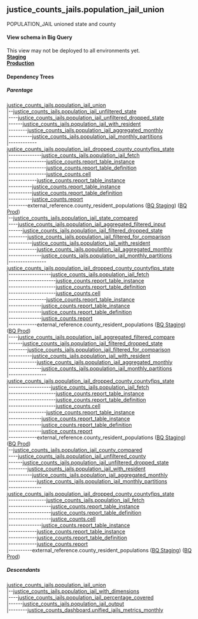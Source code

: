 ## justice_counts_jails.population_jail_union
POPULATION_JAIL unioned state and county

#### View schema in Big Query
This view may not be deployed to all environments yet.<br/>
[**Staging**](https://console.cloud.google.com/bigquery?pli=1&p=recidiviz-staging&page=table&project=recidiviz-staging&d=justice_counts_jails&t=population_jail_union)
<br/>
[**Production**](https://console.cloud.google.com/bigquery?pli=1&p=recidiviz-123&page=table&project=recidiviz-123&d=justice_counts_jails&t=population_jail_union)
<br/>

#### Dependency Trees

##### Parentage
[justice_counts_jails.population_jail_union](../justice_counts_jails/population_jail_union.md) <br/>
|--[justice_counts_jails.population_jail_unfiltered_state](../justice_counts_jails/population_jail_unfiltered_state.md) <br/>
|----[justice_counts_jails.population_jail_unfiltered_dropped_state](../justice_counts_jails/population_jail_unfiltered_dropped_state.md) <br/>
|------[justice_counts_jails.population_jail_with_resident](../justice_counts_jails/population_jail_with_resident.md) <br/>
|--------[justice_counts_jails.population_jail_aggregated_monthly](../justice_counts_jails/population_jail_aggregated_monthly.md) <br/>
|----------[justice_counts_jails.population_jail_monthly_partitions](../justice_counts_jails/population_jail_monthly_partitions.md) <br/>
|------------[justice_counts_jails.population_jail_dropped_county_countyfips_state](../justice_counts_jails/population_jail_dropped_county_countyfips_state.md) <br/>
|--------------[justice_counts_jails.population_jail_fetch](../justice_counts_jails/population_jail_fetch.md) <br/>
|----------------[justice_counts.report_table_instance](../justice_counts/report_table_instance.md) <br/>
|----------------[justice_counts.report_table_definition](../justice_counts/report_table_definition.md) <br/>
|----------------[justice_counts.cell](../justice_counts/cell.md) <br/>
|------------[justice_counts.report_table_instance](../justice_counts/report_table_instance.md) <br/>
|----------[justice_counts.report_table_instance](../justice_counts/report_table_instance.md) <br/>
|----------[justice_counts.report_table_definition](../justice_counts/report_table_definition.md) <br/>
|----------[justice_counts.report](../justice_counts/report.md) <br/>
|--------external_reference.county_resident_populations ([BQ Staging](https://console.cloud.google.com/bigquery?pli=1&p=recidiviz-staging&page=table&project=recidiviz-staging&d=external_reference&t=county_resident_populations)) ([BQ Prod](https://console.cloud.google.com/bigquery?pli=1&p=recidiviz-123&page=table&project=recidiviz-123&d=external_reference&t=county_resident_populations)) <br/>
|--[justice_counts_jails.population_jail_state_compared](../justice_counts_jails/population_jail_state_compared.md) <br/>
|----[justice_counts_jails.population_jail_aggregated_filtered_input](../justice_counts_jails/population_jail_aggregated_filtered_input.md) <br/>
|------[justice_counts_jails.population_jail_filtered_dropped_state](../justice_counts_jails/population_jail_filtered_dropped_state.md) <br/>
|--------[justice_counts_jails.population_jail_filtered_for_comparison](../justice_counts_jails/population_jail_filtered_for_comparison.md) <br/>
|----------[justice_counts_jails.population_jail_with_resident](../justice_counts_jails/population_jail_with_resident.md) <br/>
|------------[justice_counts_jails.population_jail_aggregated_monthly](../justice_counts_jails/population_jail_aggregated_monthly.md) <br/>
|--------------[justice_counts_jails.population_jail_monthly_partitions](../justice_counts_jails/population_jail_monthly_partitions.md) <br/>
|----------------[justice_counts_jails.population_jail_dropped_county_countyfips_state](../justice_counts_jails/population_jail_dropped_county_countyfips_state.md) <br/>
|------------------[justice_counts_jails.population_jail_fetch](../justice_counts_jails/population_jail_fetch.md) <br/>
|--------------------[justice_counts.report_table_instance](../justice_counts/report_table_instance.md) <br/>
|--------------------[justice_counts.report_table_definition](../justice_counts/report_table_definition.md) <br/>
|--------------------[justice_counts.cell](../justice_counts/cell.md) <br/>
|----------------[justice_counts.report_table_instance](../justice_counts/report_table_instance.md) <br/>
|--------------[justice_counts.report_table_instance](../justice_counts/report_table_instance.md) <br/>
|--------------[justice_counts.report_table_definition](../justice_counts/report_table_definition.md) <br/>
|--------------[justice_counts.report](../justice_counts/report.md) <br/>
|------------external_reference.county_resident_populations ([BQ Staging](https://console.cloud.google.com/bigquery?pli=1&p=recidiviz-staging&page=table&project=recidiviz-staging&d=external_reference&t=county_resident_populations)) ([BQ Prod](https://console.cloud.google.com/bigquery?pli=1&p=recidiviz-123&page=table&project=recidiviz-123&d=external_reference&t=county_resident_populations)) <br/>
|----[justice_counts_jails.population_jail_aggregated_filtered_compare](../justice_counts_jails/population_jail_aggregated_filtered_compare.md) <br/>
|------[justice_counts_jails.population_jail_filtered_dropped_state](../justice_counts_jails/population_jail_filtered_dropped_state.md) <br/>
|--------[justice_counts_jails.population_jail_filtered_for_comparison](../justice_counts_jails/population_jail_filtered_for_comparison.md) <br/>
|----------[justice_counts_jails.population_jail_with_resident](../justice_counts_jails/population_jail_with_resident.md) <br/>
|------------[justice_counts_jails.population_jail_aggregated_monthly](../justice_counts_jails/population_jail_aggregated_monthly.md) <br/>
|--------------[justice_counts_jails.population_jail_monthly_partitions](../justice_counts_jails/population_jail_monthly_partitions.md) <br/>
|----------------[justice_counts_jails.population_jail_dropped_county_countyfips_state](../justice_counts_jails/population_jail_dropped_county_countyfips_state.md) <br/>
|------------------[justice_counts_jails.population_jail_fetch](../justice_counts_jails/population_jail_fetch.md) <br/>
|--------------------[justice_counts.report_table_instance](../justice_counts/report_table_instance.md) <br/>
|--------------------[justice_counts.report_table_definition](../justice_counts/report_table_definition.md) <br/>
|--------------------[justice_counts.cell](../justice_counts/cell.md) <br/>
|----------------[justice_counts.report_table_instance](../justice_counts/report_table_instance.md) <br/>
|--------------[justice_counts.report_table_instance](../justice_counts/report_table_instance.md) <br/>
|--------------[justice_counts.report_table_definition](../justice_counts/report_table_definition.md) <br/>
|--------------[justice_counts.report](../justice_counts/report.md) <br/>
|------------external_reference.county_resident_populations ([BQ Staging](https://console.cloud.google.com/bigquery?pli=1&p=recidiviz-staging&page=table&project=recidiviz-staging&d=external_reference&t=county_resident_populations)) ([BQ Prod](https://console.cloud.google.com/bigquery?pli=1&p=recidiviz-123&page=table&project=recidiviz-123&d=external_reference&t=county_resident_populations)) <br/>
|--[justice_counts_jails.population_jail_county_compared](../justice_counts_jails/population_jail_county_compared.md) <br/>
|----[justice_counts_jails.population_jail_unfiltered_county](../justice_counts_jails/population_jail_unfiltered_county.md) <br/>
|------[justice_counts_jails.population_jail_unfiltered_dropped_state](../justice_counts_jails/population_jail_unfiltered_dropped_state.md) <br/>
|--------[justice_counts_jails.population_jail_with_resident](../justice_counts_jails/population_jail_with_resident.md) <br/>
|----------[justice_counts_jails.population_jail_aggregated_monthly](../justice_counts_jails/population_jail_aggregated_monthly.md) <br/>
|------------[justice_counts_jails.population_jail_monthly_partitions](../justice_counts_jails/population_jail_monthly_partitions.md) <br/>
|--------------[justice_counts_jails.population_jail_dropped_county_countyfips_state](../justice_counts_jails/population_jail_dropped_county_countyfips_state.md) <br/>
|----------------[justice_counts_jails.population_jail_fetch](../justice_counts_jails/population_jail_fetch.md) <br/>
|------------------[justice_counts.report_table_instance](../justice_counts/report_table_instance.md) <br/>
|------------------[justice_counts.report_table_definition](../justice_counts/report_table_definition.md) <br/>
|------------------[justice_counts.cell](../justice_counts/cell.md) <br/>
|--------------[justice_counts.report_table_instance](../justice_counts/report_table_instance.md) <br/>
|------------[justice_counts.report_table_instance](../justice_counts/report_table_instance.md) <br/>
|------------[justice_counts.report_table_definition](../justice_counts/report_table_definition.md) <br/>
|------------[justice_counts.report](../justice_counts/report.md) <br/>
|----------external_reference.county_resident_populations ([BQ Staging](https://console.cloud.google.com/bigquery?pli=1&p=recidiviz-staging&page=table&project=recidiviz-staging&d=external_reference&t=county_resident_populations)) ([BQ Prod](https://console.cloud.google.com/bigquery?pli=1&p=recidiviz-123&page=table&project=recidiviz-123&d=external_reference&t=county_resident_populations)) <br/>


##### Descendants
[justice_counts_jails.population_jail_union](../justice_counts_jails/population_jail_union.md) <br/>
|--[justice_counts_jails.population_jail_with_dimensions](../justice_counts_jails/population_jail_with_dimensions.md) <br/>
|----[justice_counts_jails.population_jail_percentage_covered](../justice_counts_jails/population_jail_percentage_covered.md) <br/>
|------[justice_counts_jails.population_jail_output](../justice_counts_jails/population_jail_output.md) <br/>
|--------[justice_counts_dashboard.unified_jails_metrics_monthly](../justice_counts_dashboard/unified_jails_metrics_monthly.md) <br/>

